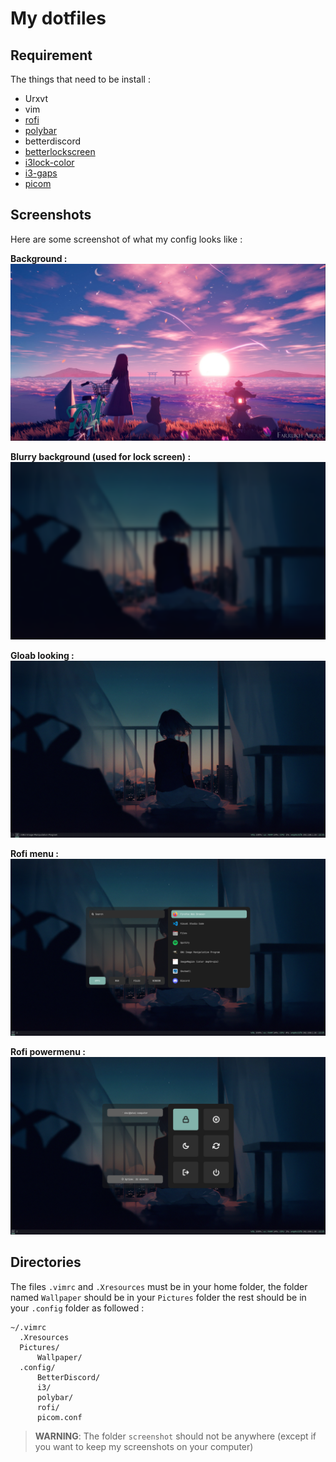 My dotfiles
===
Requirement
---

The things that need to be install :
- Urxvt
- vim
- [rofi](https://github.com/davatorium/rofi)
- [polybar](https://github.com/polybar/polybar)
- betterdiscord
- [betterlockscreen](https://github.com/betterlockscreen/betterlockscreen)
- [i3lock-color](https://github.com/Raymo111/i3lock-color)
- [i3-gaps](https://github.com/Airblader/i3)
- [picom](https://github.com/yshui/picom)

Screenshots
---
Here are some screenshot of what my config looks like :

**Background :**
![Alt text](Wallpaper/bg.jpg?raw=true "Background")


**Blurry background (used for lock screen) :**
![Alt text](Wallpaper/bg_blurred_sized.png?raw=true "Blurry background")

**Gloab looking :**
![Alt text](Screenshots/global-looking.png?raw=true "Rofi menu screenshot")

**Rofi menu :**
![Alt text](Screenshots/rofi-dmenu.png?raw=true "Rofi menu screenshot")


**Rofi powermenu :**
![Alt text](Screenshots/rofi-powermenu.png?raw=true "Rofi powermenu screenshot")


Directories
---
The files `.vimrc` and `.Xresources` must be in your home folder, the folder named `Wallpaper` should be in your `Pictures` folder the rest should be in your `.config` folder as followed :
```
~/.vimrc
  .Xresources
  Pictures/
      Wallpaper/
  .config/
      BetterDiscord/
      i3/
      polybar/
      rofi/
      picom.conf
```
> **WARNING**: The folder `screenshot` should not be anywhere (except if you want to keep my screenshots on your computer)
